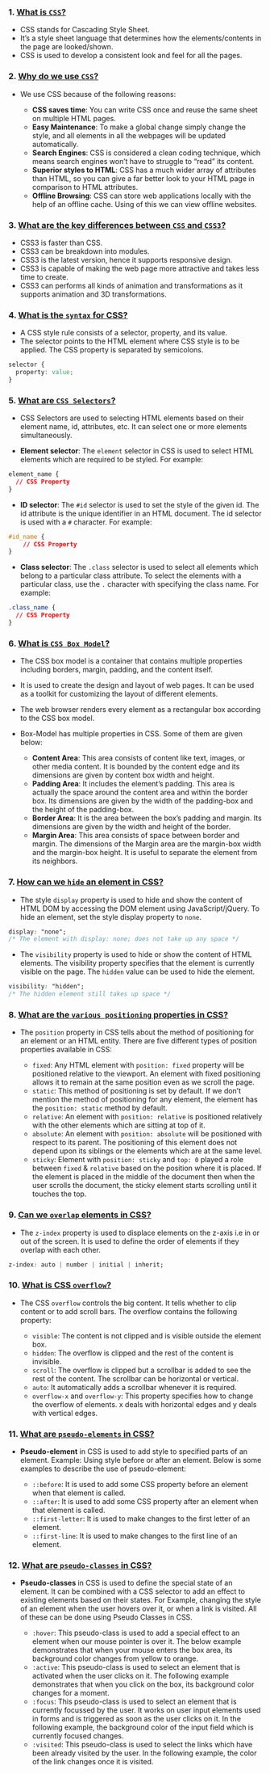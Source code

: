 ### 1. <ins>What is `CSS`?</ins>

- CSS stands for Cascading Style Sheet.
- It’s a style sheet language that determines how the elements/contents in the page are looked/shown.
- CSS is used to develop a consistent look and feel for all the pages.

### 2. <ins>Why do we use `CSS`?</ins>

- We use CSS because of the following reasons:

  - **CSS saves time**: You can write CSS once and reuse the same sheet on multiple HTML pages.
  - **Easy Maintenance**: To make a global change simply change the style, and all elements in all the webpages will be updated automatically.
  - **Search Engines**: CSS is considered a clean coding technique, which means search engines won’t have to struggle to “read” its content.
  - **Superior styles to HTML**: CSS has a much wider array of attributes than HTML, so you can give a far better look to your HTML page in comparison to HTML attributes.
  - **Offline Browsing**: CSS can store web applications locally with the help of an offline cache. Using of this we can view offline websites.

### 3. <ins>What are the key differences between `CSS` and `CSS3`?</ins>

- CSS3 is faster than CSS.
- CSS3 can be breakdown into modules.
- CSS3 is the latest version, hence it supports responsive design.
- CSS3 is capable of making the web page more attractive and takes less time to create.
- CSS3 can performs all kinds of animation and transformations as it supports animation and 3D transformations.

### 4. <ins>What is the `syntax` for CSS?</ins>

- A CSS style rule consists of a selector, property, and its value.
- The selector points to the HTML element where CSS style is to be applied. The CSS property is separated by semicolons.

```css
selector {
  property: value;
}
```

### 5. <ins>What are `CSS Selectors`?</ins>

- CSS Selectors are used to selecting HTML elements based on their element name, id, attributes, etc. It can select one or more elements simultaneously.

- **Element selector**: The `element` selector in CSS is used to select HTML elements which are required to be styled. For example:

```css
element_name {
  // CSS Property
}
```

- **ID selector**: The `#id` selector is used to set the style of the given id. The id attribute is the unique identifier in an HTML document. The id selector is used with a `#` character. For example:

```css
#id_name {
    // CSS Property
}
```

- **Class selector**: The `.class` selector is used to select all elements which belong to a particular class attribute. To select the elements with a particular class, use the `.` character with specifying the class name. For example:

```css
.class_name {
  // CSS Property
}
```

### 6. <ins>What is `CSS Box Model`?</ins>

- The CSS box model is a container that contains multiple properties including borders, margin, padding, and the content itself.
- It is used to create the design and layout of web pages. It can be used as a toolkit for customizing the layout of different elements.
- The web browser renders every element as a rectangular box according to the CSS box model.
- Box-Model has multiple properties in CSS. Some of them are given below:

  - **Content Area**: This area consists of content like text, images, or other media content. It is bounded by the content edge and its dimensions are given by content box width and height.
  - **Padding Area**: It includes the element’s padding. This area is actually the space around the content area and within the border box. Its dimensions are given by the width of the padding-box and the height of the padding-box.
  - **Border Area**: It is the area between the box’s padding and margin. Its dimensions are given by the width and height of the border.
  - **Margin Area**: This area consists of space between border and margin. The dimensions of the Margin area are the margin-box width and the margin-box height. It is useful to separate the element from its neighbors.

### 7. <ins>How can we `hide` an element in CSS?</ins>

- The style `display` property is used to hide and show the content of HTML DOM by accessing the DOM element using JavaScript/jQuery. To hide an element, set the style display property to `none`.

```css
display: "none";
/* The element with display: none; does not take up any space */
```

- The `visibility` property is used to hide or show the content of HTML elements. The visibility property specifies that the element is currently visible on the page. The `hidden` value can be used to hide the element.

```css
visibility: "hidden";
/* The hidden element still takes up space */
```

### 8. <ins>What are the `various positioning` properties in CSS?</ins>

- The `position` property in CSS tells about the method of positioning for an element or an HTML entity. There are five different types of position properties available in CSS:

  - `fixed`: Any HTML element with `position: fixed` property will be positioned relative to the viewport. An element with fixed positioning allows it to remain at the same position even as we scroll the page.
  - `static`: This method of positioning is set by default. If we don’t mention the method of positioning for any element, the element has the `position: static` method by default.
  - `relative`: An element with `position: relative` is positioned relatively with the other elements which are sitting at top of it.
  - `absolute`: An element with `position: absolute` will be positioned with respect to its parent. The positioning of this element does not depend upon its siblings or the elements which are at the same level.
  - `sticky`: Element with `position: sticky` and `top: 0` played a role between `fixed` & `relative` based on the position where it is placed. If the element is placed in the middle of the document then when the user scrolls the document, the sticky element starts scrolling until it touches the top.

### 9. <ins>Can we `overlap` elements in CSS?</ins>

- The `z-index` property is used to displace elements on the z-axis i.e in or out of the screen. It is used to define the order of elements if they overlap with each other.

```css
z-index: auto | number | initial | inherit;
```

### 10. <ins>What is CSS `overflow`?</ins>

- The CSS `overflow` controls the big content. It tells whether to clip content or to add scroll bars. The overflow contains the following property:

  - `visible`: The content is not clipped and is visible outside the element box.
  - `hidden`: The overflow is clipped and the rest of the content is invisible.
  - `scroll`: The overflow is clipped but a scrollbar is added to see the rest of the content. The scrollbar can be horizontal or vertical.
  - `auto`: It automatically adds a scrollbar whenever it is required.
  - `overflow-x` and `overflow-y`: This property specifies how to change the overflow of elements. x deals with horizontal edges and y deals with vertical edges.

### 11. <ins>What are `pseudo-elements` in CSS?</ins>

- **Pseudo-element** in CSS is used to add style to specified parts of an element. Example: Using style before or after an element. Below is some examples to describe the use of pseudo-element:

  - `::before`: It is used to add some CSS property before an element when that element is called.
  - `::after`: It is used to add some CSS property after an element when that element is called.
  - `::first-letter`: It is used to make changes to the first letter of an element.
  - `::first-line`: It is used to make changes to the first line of an element.

### 12. <ins>What are `pseudo-classes` in CSS?</ins>

- **Pseudo-classes** in CSS is used to define the special state of an element. It can be combined with a CSS selector to add an effect to existing elements based on their states. For Example, changing the style of an element when the user hovers over it, or when a link is visited. All of these can be done using Pseudo Classes in CSS.

  - `:hover`: This pseudo-class is used to add a special effect to an element when our mouse pointer is over it. The below example demonstrates that when your mouse enters the box area, its background color changes from yellow to orange.
  - `:active`: This pseudo-class is used to select an element that is activated when the user clicks on it. The following example demonstrates that when you click on the box, its background color changes for a moment.
  - `:focus`: This pseudo-class is used to select an element that is currently focussed by the user. It works on user input elements used in forms and is triggered as soon as the user clicks on it. In the following example, the background color of the input field which is currently focused changes.
  - `:visited`: This pseudo-class is used to select the links which have been already visited by the user. In the following example, the color of the link changes once it is visited.
